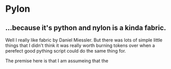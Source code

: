 # Pylon
## ...because it's python and nylon is a kinda fabric.

Well I really like fabric by Daniel Miessler. But there was lots of simple little things that I didn't think it was really worth burning tokens over when a perefect good pything script could do the same thing for.

The premise here is that I am assumeing that the 